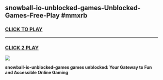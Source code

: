 
## snowball-io-unblocked-games-Unblocked-Games-Free-Play #mmxrb
<h3>
<a href="https://us.freeplayer.one?title=snowball-io-unblocked-games&ref=9M">CLICK TO PLAY</a></h3>
<hr>

<h3>
<a href="https://us.freeplayer.one?title=snowball-io-unblocked-games&ref=9M">CLICK 2 PLAY</a>
  
</h3>

<a href="https://us.freeplayer.one?title=snowball-io-unblocked-games&ref=9M"><img src="https://clearcache.store/games.png"></a>


**snowball-io-unblocked-games games unblocked: Your Gateway to Fun and Accessible Online Gaming**
